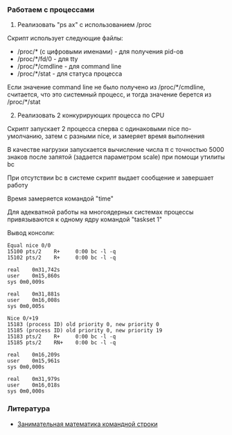 ### Работаем с процессами

1) Реализовать "ps ax" с использованием /proc

Скрипт использует следующие файлы:
- /proc/* (с цифровыми именами) - для получения pid-ов
- /proc/\*/fd/0 - для tty
- /proc/\*/cmdline - для command line
- /proc/\*/stat - для статуса процесса

Если значение command line не было получено из /proc/\*/cmdline, считается, что это системный процесс, и тогда значение берется из /proc/\*/stat

2) Реализовать 2 конкурирующих процесса по CPU

Скрипт запускает 2 процесса сперва с одинаковыми nice по-умолчанию, затем с разными nice, и замеряет время выполнения

В качестве нагрузки запускается вычисление числа π с точностью 5000 знаков после запятой (задается параметром scale) при помощи утилиты bc

При отсутствии bc в системе скрипт выдает сообщение и завершает работу

Время замеряется командой "time"

Для адекватной работы на многоядерных системах процессы привязываются к одному ядру командой "taskset 1"

Вывод консоли:
```
Equal nice 0/0
15100 pts/2    R+     0:00 bc -l -q
15102 pts/2    R+     0:00 bc -l -q

real	0m31,742s
user	0m15,860s
sys	0m0,009s

real	0m31,881s
user	0m16,008s
sys	0m0,005s

Nice 0/+19
15183 (process ID) old priority 0, new priority 0
15185 (process ID) old priority 0, new priority 19
15183 pts/2    R+     0:00 bc -l -q
15185 pts/2    RN+    0:00 bc -l -q

real	0m16,209s
user	0m15,961s
sys	0m0,000s

real	0m31,979s
user	0m16,018s
sys	0m0,000s
```

### Литература
- [Занимательная математика командной строки](https://habr.com/ru/post/310566/)
